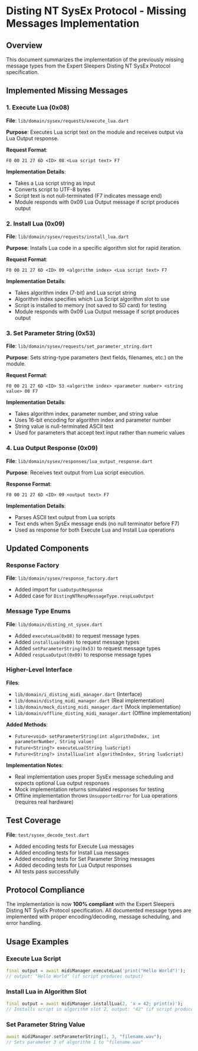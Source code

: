 # Disting NT SysEx Protocol - Missing Messages Implementation

## Overview
This document summarizes the implementation of the previously missing message types from the Expert Sleepers Disting NT SysEx Protocol specification.

## Implemented Missing Messages

### 1. Execute Lua (0x08)
**File**: `lib/domain/sysex/requests/execute_lua.dart`

**Purpose**: Executes Lua script text on the module and receives output via Lua Output response.

**Request Format**: 
```
F0 00 21 27 6D <ID> 08 <Lua script text> F7
```

**Implementation Details**:
- Takes a Lua script string as input
- Converts script to UTF-8 bytes
- Script text is not null-terminated (F7 indicates message end)
- Module responds with 0x09 Lua Output message if script produces output

### 2. Install Lua (0x09)
**File**: `lib/domain/sysex/requests/install_lua.dart`

**Purpose**: Installs Lua code in a specific algorithm slot for rapid iteration.

**Request Format**: 
```
F0 00 21 27 6D <ID> 09 <algorithm index> <Lua script text> F7
```

**Implementation Details**:
- Takes algorithm index (7-bit) and Lua script string
- Algorithm index specifies which Lua Script algorithm slot to use
- Script is installed to memory (not saved to SD card) for testing
- Module responds with 0x09 Lua Output message if script produces output

### 3. Set Parameter String (0x53)
**File**: `lib/domain/sysex/requests/set_parameter_string.dart`

**Purpose**: Sets string-type parameters (text fields, filenames, etc.) on the module.

**Request Format**: 
```
F0 00 21 27 6D <ID> 53 <algorithm index> <parameter number> <string value> 00 F7
```

**Implementation Details**:
- Takes algorithm index, parameter number, and string value
- Uses 16-bit encoding for algorithm index and parameter number
- String value is null-terminated ASCII text
- Used for parameters that accept text input rather than numeric values

### 4. Lua Output Response (0x09)
**File**: `lib/domain/sysex/responses/lua_output_response.dart`

**Purpose**: Receives text output from Lua script execution.

**Response Format**: 
```
F0 00 21 27 6D <ID> 09 <output text> F7
```

**Implementation Details**:
- Parses ASCII text output from Lua scripts
- Text ends when SysEx message ends (no null terminator before F7)
- Used as response for both Execute Lua and Install Lua operations

## Updated Components

### Response Factory
**File**: `lib/domain/sysex/response_factory.dart`
- Added import for `LuaOutputResponse`
- Added case for `DistingNTRespMessageType.respLuaOutput`

### Message Type Enums
**File**: `lib/domain/disting_nt_sysex.dart`
- Added `executeLua(0x08)` to request message types
- Added `installLua(0x09)` to request message types  
- Added `setParameterString(0x53)` to request message types
- Added `respLuaOutput(0x09)` to response message types

### Higher-Level Interface
**Files**: 
- `lib/domain/i_disting_midi_manager.dart` (Interface)
- `lib/domain/disting_midi_manager.dart` (Real implementation)
- `lib/domain/mock_disting_midi_manager.dart` (Mock implementation)
- `lib/domain/offline_disting_midi_manager.dart` (Offline implementation)

**Added Methods**:
- `Future<void> setParameterString(int algorithmIndex, int parameterNumber, String value)`
- `Future<String?> executeLua(String luaScript)`
- `Future<String?> installLua(int algorithmIndex, String luaScript)`

**Implementation Notes**:
- Real implementation uses proper SysEx message scheduling and expects optional Lua output responses
- Mock implementation returns simulated responses for testing
- Offline implementation throws `UnsupportedError` for Lua operations (requires real hardware)

## Test Coverage
**File**: `test/sysex_decode_test.dart`
- Added encoding tests for Execute Lua messages
- Added encoding tests for Install Lua messages  
- Added encoding tests for Set Parameter String messages
- Added decoding tests for Lua Output responses
- All tests pass successfully

## Protocol Compliance
The implementation is now **100% compliant** with the Expert Sleepers Disting NT SysEx Protocol specification. All documented message types are implemented with proper encoding/decoding, message scheduling, and error handling.

## Usage Examples

### Execute Lua Script
```dart
final output = await midiManager.executeLua('print("Hello World")');
// output: "Hello World" (if script produces output)
```

### Install Lua in Algorithm Slot
```dart
final output = await midiManager.installLua(2, 'x = 42; print(x)');
// Installs script in algorithm slot 2, output: "42" (if script produces output)
```

### Set Parameter String Value
```dart
await midiManager.setParameterString(1, 3, "filename.wav");
// Sets parameter 3 of algorithm 1 to "filename.wav"
``` 